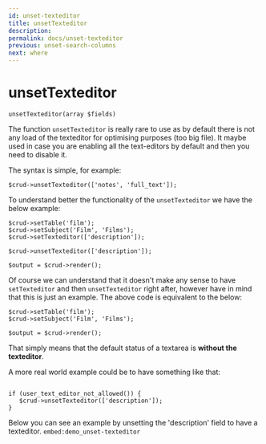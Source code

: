 ```yaml
---
id: unset-texteditor
title: unsetTexteditor
description: 
permalink: docs/unset-texteditor
previous: unset-search-columns
next: where
---
```


# unsetTexteditor


<pre><code class="language-php">unsetTexteditor(array $fields)</code></pre>
The function <code>unsetTexteditor</code> is really rare to use as by default there is not any load of the texteditor for optimising purposes (too big file). It maybe used in case you are enabling all the text-editors by default and then you need to disable it.

The syntax is simple, for example:

<pre><code class="language-php">$crud->unsetTexteditor(['notes', 'full_text']);</code></pre>

To understand better the functionality of the <code>unsetTexteditor</code> we have the below example:
<pre><code class="language-php">$crud->setTable('film');
$crud->setSubject('Film', 'Films');
$crud->setTexteditor(['description']);

$crud->unsetTexteditor(['description']);

$output = $crud->render();</code></pre>

Of course we can understand that it doesn't make any sense to have <code>setTexteditor</code> and then <code>unsetTexteditor</code> right after, however have in mind that this is just an example. The above code is equivalent to the below:

<pre><code class="language-php">$crud->setTable('film');
$crud->setSubject('Film', 'Films');

$output = $crud->render();</code></pre> 

That simply means that the default status of a textarea is <strong>without the texteditor</strong>.

A more real world example could be to have something like that:

<pre><code class="language-php">
if (user_text_editor_not_allowed()) {
   $crud->unsetTexteditor(['description']);
}</code></pre>

Below you can see an example by unsetting the 'description' field to have a texteditor. 
`embed:demo_unset-texteditor`


